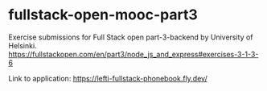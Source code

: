 # fullstack-open-mooc-part3
Exercise submissions for Full Stack open part-3-backend by University of Helsinki. https://fullstackopen.com/en/part3/node_js_and_express#exercises-3-1-3-6

Link to application: https://lefti-fullstack-phonebook.fly.dev/